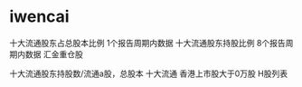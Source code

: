 # iwencai

十大流通股东占总股本比例            1个报告周期内数据
十大流通股东持股比例                8个报告周期内数据
汇金重仓股

十大流通股东持股数/流通a股，总股本  十大流通
香港上市股大于0万股                 H股列表
